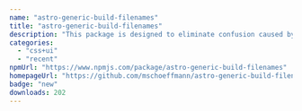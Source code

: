 ```yaml
---
name: "astro-generic-build-filenames"
title: "astro-generic-build-filenames"
description: "This package is designed to eliminate confusion caused by the default naming convention, which names files after their entry points."
categories:
  - "css+ui"
  - "recent"
npmUrl: "https://www.npmjs.com/package/astro-generic-build-filenames"
homepageUrl: "https://github.com/mschoeffmann/astro-generic-build-filenames"
badge: "new"
downloads: 202
---
```


